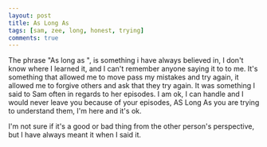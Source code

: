 ```yaml
---
layout: post
title: As Long As
tags: [sam, zee, long, honest, trying]
comments: true
---
```

The phrase "As long as ", is something i have always believed in, I don't know where I learned it, and I can't remember anyone saying it to to me. It's something that allowed me to move pass my mistakes and try again, it allowed me to forgive others and ask that they try again. It was something I said to Sam often in regards to her episodes. I am ok, I can handle and I would never leave you because of your episodes, AS Long As you are trying to understand them, I'm here and it's ok.  

I'm not sure if it's a good or bad thing from the other person's perspective, but I have always meant it when I said it.
